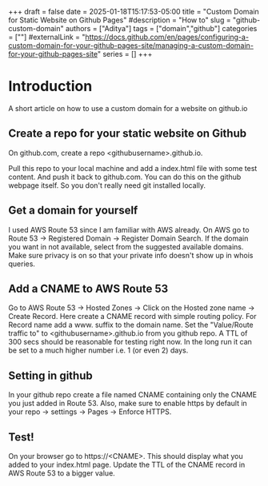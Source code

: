 +++ 
draft = false
date = 2025-01-18T15:17:53-05:00
title = "Custom Domain for Static Website on Github Pages"
#description = "How to"
slug = "github-custom-domain"
authors = ["Aditya"]
tags = ["domain","github"]
categories = [""]
#externalLink = "https://docs.github.com/en/pages/configuring-a-custom-domain-for-your-github-pages-site/managing-a-custom-domain-for-your-github-pages-site"
series = []
+++

# Introduction

A short article on how to use a custom domain for a website on github.io

## Create a repo for your static website on Github
On github.com, create a repo \<githubusername\>.github.io.

Pull this repo to your local machine and add a index.html file with some test content. And push it back to github.com. You can do this on the github webpage itself. So you don't really need git installed locally.

## Get a domain for yourself
I used AWS Route 53 since I am familiar with AWS already. On AWS go to Route 53 -> Registered Domain -> Register Domain Search. If the domain you want in not available, select from the suggested available domains. Make sure privacy is on so that your private info doesn't show up in whois queries.

## Add a CNAME to AWS Route 53
Go to AWS Route 53 -> Hosted Zones -> Click on the Hosted zone name -> Create Record. Here create a CNAME record with simple routing policy. For Record name add a www. suffix to the domain name. Set the "Value/Route traffic to" to \<githubusername\>.github.io from you github repo. A TTL of 300 secs should be reasonable for testing right now. In the long run it can be set to a much higher number i.e. 1 (or even 2) days.

## Setting in github
In your github repo create a file named CNAME containing only the CNAME you just added in Route 53. Also, make sure to enable https by default in your repo -> settings -> Pages -> Enforce HTTPS.

## Test!
On your browser go to https://\<CNAME\>. This should display what you added to your index.html page. Update the TTL of the CNAME record in AWS Route 53 to a bigger value.

